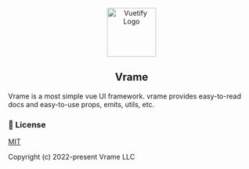 <p align="center">
  <a href="https://vuetifyjs.com" target="_blank">
    <img alt="Vuetify Logo" width="100" src="https://cdn.vuetifyjs.com/images/logos/logo.svg">
  </a>
</p>

<h2 align="center">Vrame</h2>

Vrame is a most simple vue UI framework. vrame provides easy-to-read docs and easy-to-use props, emits, utils, etc.

### 📑 License

[MIT](http://opensource.org/licenses/MIT)

Copyright (c) 2022-present Vrame LLC
